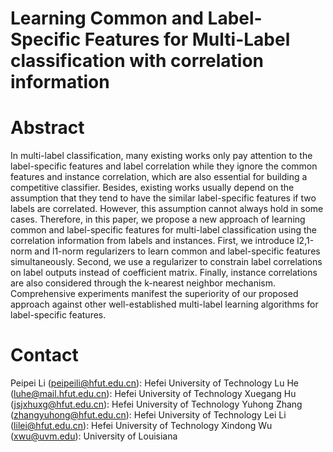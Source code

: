 # Learning Common and Label-Specific Features for Multi-Label classification with correlation information



# Abstract
In multi-label classification, many existing works only pay attention to the label-specific features and label correlation while they ignore the common features and instance correlation, which are also essential for building a competitive classifier. Besides, existing works usually depend on the assumption that they tend to have the similar label-specific features if two labels are correlated. However, this assumption cannot always hold in some cases. Therefore, in this paper, we propose a new approach of learning common and label-specific features for multi-label classification using the correlation information from labels and instances. First, we introduce l2,1-norm and l1-norm regularizers to learn common and label-specific features simultaneously. Second, we use a regularizer to constrain label correlations on label outputs instead of coefficient matrix. Finally, instance correlations are also considered through the k-nearest neighbor mechanism. Comprehensive experiments manifest the superiority of our proposed approach against other well-established multi-label learning algorithms for label-specific features.


# Contact
Peipei Li (peipeili@hfut.edu.cn): Hefei University of Technology
Lu He (luhe@mail.hfut.edu.cn): Hefei University of Technology
Xuegang Hu (jsjxhuxg@hfut.edu.cn): Hefei University of Technology
Yuhong Zhang (zhangyuhong@hfut.edu.cn): Hefei University of Technology
Lei Li (lilei@hfut.edu.cn): Hefei University of Technology
Xindong Wu (xwu@uvm.edu): University of Louisiana
